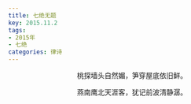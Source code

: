 ```yaml
---
title: 七绝无题
key: 2015.11.2
tags: 
- 2015年 
- 七绝
categories: 律诗
---
```


<p align="center">桃探墙头自然媚，笋穿屋底依旧鲜。
</p>
<p align="center">燕南鹰北天涯客，犹记前波清静潺。
</p>
